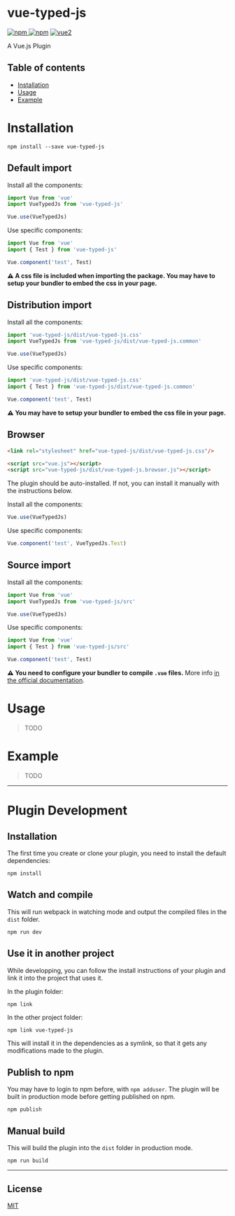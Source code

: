 # vue-typed-js

[![npm](https://img.shields.io/npm/v/vue-typed-js.svg) ![npm](https://img.shields.io/npm/dm/vue-typed-js.svg)](https://www.npmjs.com/package/vue-typed-js)
[![vue2](https://img.shields.io/badge/vue-2.x-brightgreen.svg)](https://vuejs.org/)

A Vue.js Plugin

## Table of contents

- [Installation](#installation)
- [Usage](#usage)
- [Example](#example)

# Installation

```
npm install --save vue-typed-js
```

## Default import

Install all the components:

```javascript
import Vue from 'vue'
import VueTypedJs from 'vue-typed-js'

Vue.use(VueTypedJs)
```

Use specific components:

```javascript
import Vue from 'vue'
import { Test } from 'vue-typed-js'

Vue.component('test', Test)
```

**⚠️ A css file is included when importing the package. You may have to setup your bundler to embed the css in your page.**

## Distribution import

Install all the components:

```javascript
import 'vue-typed-js/dist/vue-typed-js.css'
import VueTypedJs from 'vue-typed-js/dist/vue-typed-js.common'

Vue.use(VueTypedJs)
```

Use specific components:

```javascript
import 'vue-typed-js/dist/vue-typed-js.css'
import { Test } from 'vue-typed-js/dist/vue-typed-js.common'

Vue.component('test', Test)
```

**⚠️ You may have to setup your bundler to embed the css file in your page.**

## Browser

```html
<link rel="stylesheet" href="vue-typed-js/dist/vue-typed-js.css"/>

<script src="vue.js"></script>
<script src="vue-typed-js/dist/vue-typed-js.browser.js"></script>
```

The plugin should be auto-installed. If not, you can install it manually with the instructions below.

Install all the components:

```javascript
Vue.use(VueTypedJs)
```

Use specific components:

```javascript
Vue.component('test', VueTypedJs.Test)
```

## Source import

Install all the components:

```javascript
import Vue from 'vue'
import VueTypedJs from 'vue-typed-js/src'

Vue.use(VueTypedJs)
```

Use specific components:

```javascript
import Vue from 'vue'
import { Test } from 'vue-typed-js/src'

Vue.component('test', Test)
```

**⚠️ You need to configure your bundler to compile `.vue` files.** More info [in the official documentation](https://vuejs.org/v2/guide/single-file-components.html).

# Usage

> TODO

# Example

> TODO

---

# Plugin Development

## Installation

The first time you create or clone your plugin, you need to install the default dependencies:

```
npm install
```

## Watch and compile

This will run webpack in watching mode and output the compiled files in the `dist` folder.

```
npm run dev
```

## Use it in another project

While developping, you can follow the install instructions of your plugin and link it into the project that uses it.

In the plugin folder:

```
npm link
```

In the other project folder:

```
npm link vue-typed-js
```

This will install it in the dependencies as a symlink, so that it gets any modifications made to the plugin.

## Publish to npm

You may have to login to npm before, with `npm adduser`. The plugin will be built in production mode before getting published on npm.

```
npm publish
```

## Manual build

This will build the plugin into the `dist` folder in production mode.

```
npm run build
```

---

## License

[MIT](http://opensource.org/licenses/MIT)
